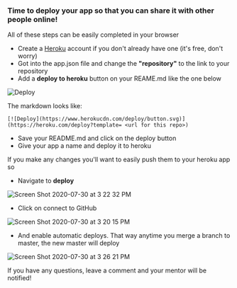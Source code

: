 ### Time to deploy your app so that you can share it with other people online!
All of these steps can be easily completed in your browser
- Create a [Heroku](https://id.heroku.com/login) account if you don't already have one (it's free, don't worry) 
-  Got into the app.json file and change the **"repository"** to the link to your repository
-  Add a **deploy to heroku** button on your REAME.md like the one below

![Deploy](https://www.herokucdn.com/deploy/button.svg)

The markdown looks like:

`[![Deploy](https://www.herokucdn.com/deploy/button.svg)](https://heroku.com/deploy?template= <url for this repo>)`
- Save your README.md and click on the deploy button
- Give your app a name and deploy it to heroku

If you make any changes you'll want to easily push them to your heroku app so
- Navigate to **deploy**

![Screen Shot 2020-07-30 at 3 22 32 PM](https://user-images.githubusercontent.com/45152371/88980591-e817be00-d278-11ea-8038-d6e7a38289a1.png)

- Click on connect to GitHub

![Screen Shot 2020-07-30 at 3 20 15 PM](https://user-images.githubusercontent.com/45152371/88980309-48f2c680-d278-11ea-899c-9b12a549c540.png)
- And enable automatic deploys. That way anytime you merge a branch to master, the new master will deploy

![Screen Shot 2020-07-30 at 3 26 21 PM](https://user-images.githubusercontent.com/45152371/88980665-109fb800-d279-11ea-803a-d9c2d7040abd.png)

If you have any questions, leave a comment and your mentor will be notified!
